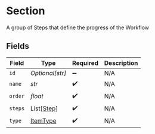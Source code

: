 # Section

A group of Steps that define the progress of the Workflow


## Fields

| Field                                       | Type                                        | Required                                    | Description                                 |
| ------------------------------------------- | ------------------------------------------- | ------------------------------------------- | ------------------------------------------- |
| `id`                                        | *Optional[str]*                             | :heavy_minus_sign:                          | N/A                                         |
| `name`                                      | *str*                                       | :heavy_check_mark:                          | N/A                                         |
| `order`                                     | *float*                                     | :heavy_check_mark:                          | N/A                                         |
| `steps`                                     | List[[Step](../../models/shared/step.md)]   | :heavy_check_mark:                          | N/A                                         |
| `type`                                      | [ItemType](../../models/shared/itemtype.md) | :heavy_check_mark:                          | N/A                                         |